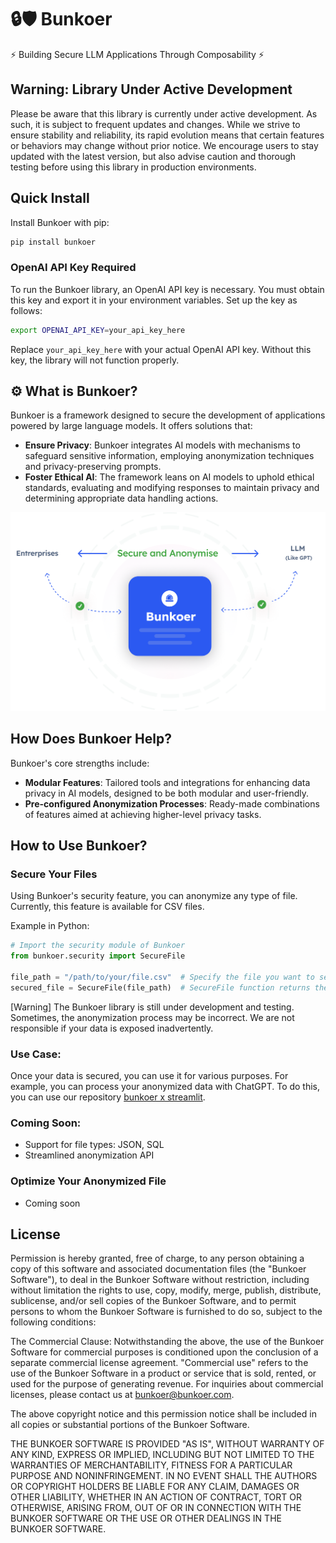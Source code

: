 
# 🔒🛡️ Bunkoer

⚡ Building Secure LLM Applications Through Composability ⚡

## Warning: Library Under Active Development

Please be aware that this library is currently under active development. As such, it is subject to frequent updates and changes. While we strive to ensure stability and reliability, its rapid evolution means that certain features or behaviors may change without prior notice. We encourage users to stay updated with the latest version, but also advise caution and thorough testing before using this library in production environments.

## Quick Install

Install Bunkoer with pip:

```bash
pip install bunkoer
```
### OpenAI API Key Required

To run the Bunkoer library, an OpenAI API key is necessary. You must obtain this key and export it in your environment variables. Set up the key as follows:

```bash
export OPENAI_API_KEY=your_api_key_here
```

Replace `your_api_key_here` with your actual OpenAI API key. Without this key, the library will not function properly.

## ⚙️ What is Bunkoer?

Bunkoer is a framework designed to secure the development of applications powered by large language models. It offers solutions that:

- **Ensure Privacy**: Bunkoer integrates AI models with mechanisms to safeguard sensitive information, employing anonymization techniques and privacy-preserving prompts.
- **Foster Ethical AI**: The framework leans on AI models to uphold ethical standards, evaluating and modifying responses to maintain privacy and determining appropriate data handling actions.

![Schema](images/schema.png)

## How Does Bunkoer Help?

Bunkoer's core strengths include:

- **Modular Features**: Tailored tools and integrations for enhancing data privacy in AI models, designed to be both modular and user-friendly.
- **Pre-configured Anonymization Processes**: Ready-made combinations of features aimed at achieving higher-level privacy tasks.

## How to Use Bunkoer?

### Secure Your Files

Using Bunkoer's security feature, you can anonymize any type of file. Currently, this feature is available for CSV files.

Example in Python:

```python
# Import the security module of Bunkoer
from bunkoer.security import SecureFile 

file_path = "/path/to/your/file.csv"  # Specify the file you want to secure
secured_file = SecureFile(file_path)  # SecureFile function returns the path of the anonymized file
```

[Warning] The Bunkoer library is still under development and testing. Sometimes, the anonymization process may be incorrect. We are not responsible if your data is exposed inadvertently.

### Use Case:

Once your data is secured, you can use it for various purposes. For example, you can process your anonymized data with ChatGPT. To do this, you can use our repository [bunkoer x streamlit](https://github.com/Bunkoer/bunkoer-x-streamlit).

### Coming Soon:

- Support for file types: JSON, SQL
- Streamlined anonymization API

### Optimize Your Anonymized File

- Coming soon

## License

Permission is hereby granted, free of charge, to any person obtaining a copy of this software and associated documentation files (the "Bunkoer Software"), to deal in the Bunkoer Software without restriction, including without limitation the rights to use, copy, modify, merge, publish, distribute, sublicense, and/or sell copies of the Bunkoer Software, and to permit persons to whom the Bunkoer Software is furnished to do so, subject to the following conditions:

The Commercial Clause: Notwithstanding the above, the use of the Bunkoer Software for commercial purposes is conditioned upon the conclusion of a separate commercial license agreement. "Commercial use" refers to the use of the Bunkoer Software in a product or service that is sold, rented, or used for the purpose of generating revenue. For inquiries about commercial licenses, please contact us at bunkoer@bunkoer.com.

The above copyright notice and this permission notice shall be included in all copies or substantial portions of the Bunkoer Software.

THE BUNKOER SOFTWARE IS PROVIDED "AS IS", WITHOUT WARRANTY OF ANY KIND, EXPRESS OR IMPLIED, INCLUDING BUT NOT LIMITED TO THE WARRANTIES OF MERCHANTABILITY, FITNESS FOR A PARTICULAR PURPOSE AND NONINFRINGEMENT. IN NO EVENT SHALL THE AUTHORS OR COPYRIGHT HOLDERS BE LIABLE FOR ANY CLAIM, DAMAGES OR OTHER LIABILITY, WHETHER IN AN ACTION OF CONTRACT, TORT OR OTHERWISE, ARISING FROM, OUT OF OR IN CONNECTION WITH THE BUNKOER SOFTWARE OR THE USE OR OTHER DEALINGS IN THE BUNKOER SOFTWARE.
